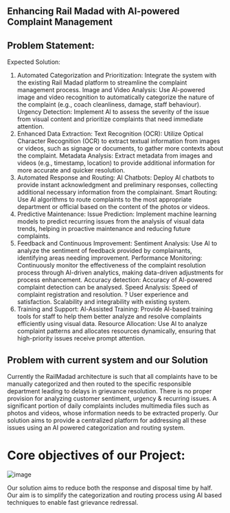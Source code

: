 ## Enhancing Rail Madad with Al-powered Complaint Management


## Problem Statement:

Expected Solution: 
1. Automated Categorization and Prioritization: 
Integrate the system with the existing Rail Madad platform to streamline the complaint management process. 
Image and Video Analysis: Use Al-powered image and video recognition to automatically categorize the nature of the complaint (e.g., coach cleanliness, damage, staff behaviour). 
Urgency Detection: Implement Al to assess the severity of the issue from visual content and prioritize complaints that need immediate attention. 
2. Enhanced Data Extraction: 
Text Recognition (OCR): Utilize Optical Character Recognition (OCR) to extract textual information from images or videos, such as signage or documents, to gather more contexts about the complaint. 
Metadata Analysis: Extract metadata from images and videos (e.g., timestamp, location) to provide additional information for more accurate and quicker resolution. 
3. Automated Response and Routing: 
AI Chatbots: Deploy Al chatbots to provide instant acknowledgment and preliminary responses, collecting additional necessary information from the complainant. 
Smart Routing: Use Al algorithms to route complaints to the most appropriate department or official based on the content of the photos or videos. 
4. Predictive Maintenance: 
Issue Prediction: Implement machine learning models to predict recurring issues from the analysis of visual data trends, helping in proactive maintenance and reducing future complaints.
 5. Feedback and Continuous Improvement: 
Sentiment Analysis: Use Al to analyze the sentiment of feedback provided by complainants, identifying areas needing improvement. 
Performance Monitoring: Continuously monitor the effectiveness of the complaint resolution process through Al-driven analytics, making data-driven adjustments for process enhancement. 
Accuracy detection: Accuracy of Al-powered complaint detection can be analysed. 
Speed Analysis: Speed of complaint registration and resolution. ? User experience and satisfaction. 
Scalability and integrability with existing system. 
6. Training and Support: 
Al-Assisted Training: Provide Al-based training tools for staff to help them better analyze and resolve complaints efficiently using visual data. 
Resource Allocation: Use Al to analyze complaint patterns and allocates resources dynamically, ensuring that high-priority issues receive prompt attention. 



## Problem with current system and our Solution

Currently the RailMadad architecture is such that all complaints have to be manually categorized and then routed to the specific responsible department leading to delays in grievance resolution. 
There is no proper provision for analyzing customer sentiment, urgency & recurring issues. 
A significant portion of daily complaints includes multimedia files such as photos and videos, whose information needs to be extracted properly.
Our solution aims to provide a centralized platform for addressing all these issues using an AI powered categorization and routing system.


# Core objectives of our Project:
![image](https://github.com/user-attachments/assets/8a784dc0-562a-49d7-a220-69ac23706045)

Our solution aims to reduce both the response and disposal time by half. 
Our aim is to simplify the categorization and routing process using AI based techniques to enable fast grievance redressal. 

